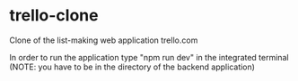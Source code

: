 # trello-clone
Clone of the list-making web application trello.com

In order to run the application type "npm run dev" in the integrated terminal (NOTE: you have to be in the directory of the backend application)
